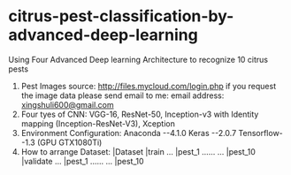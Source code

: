 # citrus-pest-classification-by-advanced-deep-learning
Using Four Advanced Deep learning Architecture to recognize 10 citrus pests
1. Pest Images source:
http://files.mycloud.com/login.php
if you request the image data please send email to me:
email address: xingshuli600@gmail.com
2. Four tyes of CNN:
VGG-16, ResNet-50, Inception-v3 with Identity mapping (Inception-ResNet-V3), Xception
3. Environment Configuration:
Anaconda --4.1.0
Keras --2.0.7
Tensorflow--1.3 (GPU GTX1080Ti)
4. How to arrange Dataset:
|Dataset
  |train
...  |pest_1
......
...  |pest_10
  |validate
...  |pest_1
......
...  |pest_10

